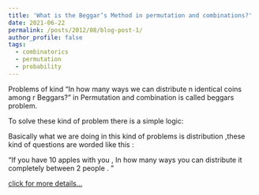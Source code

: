 ```yaml
---
title: 'What is the Beggar’s Method in permutation and combinations?'
date: 2021-06-22 
permalink: /posts/2012/08/blog-post-1/
author_profile: false
tags:
  - combinatorics
  - permutation
  - probability
---
```


Problems of kind “In how many ways we can distribute n identical coins among r Beggars?” in Permutation and combination is called beggars problem.

To solve these kind of problem there is a simple logic:

Basically what we are doing in this kind of problems is distribution ,these kind of questions are worded like this :

“If you have 10 apples with you , In how many ways you can distribute it completely between 2 people . ”


[click for more details...](https://medium.com/@faizanansari541/what-is-the-beggars-method-in-permutation-and-combinations-f83e9af80689)


<!---
Headings are cool
======

You can have many headings
======

Aren't headings cool?
------ --->
